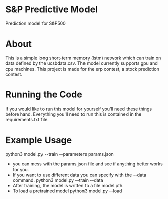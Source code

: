 # S&P Predictive Model
Prediction model for S&amp;P500 

# About
This is a simple long short-term memory (lstm) network which can train on data defined by the ucsbdata.csv. 
The model currently supports gpu and cpu machines. This project is made for the erp contest, a stock prediction contest. 

# Running the Code
If you would like to run this model for yourself you'll need these things before hand.
Everything you'll need to run this is contained in the requirements.txt file. 

# Example Usage
python3 model.py --train --parameters params.json
* you can mess with the params.json file and see if anything better works for you. 
* If you want to use different data you can specify with the --data <file path> command. 
python3 model.py --train --data <path to data> 
* After training, the model is written to a file model.pth. 
* To load a pretrained model
python3 model.py --load
